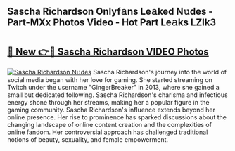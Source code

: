 ## Sascha Richardson Onlyf𝚊ns Le𝚊ked N𝚞des - Part-MXx Photos Video - Hot Part Le𝚊ks LZIk3

# <h2><a href="http://ab42738.deff.icu/?id=Sascha+Richardson">🔗 New 👉🔴 Sascha Richardson VIDEO Photos</a></h2>

[![Sascha Richardson N𝚞des](https://i.imgur.com/rIISA9y.gif)](http://ab42738.deff.icu/?id=Sascha+Richardson)
Sascha Richardson's journey into the world of social media began with her love for gaming. She started streaming on Twitch under the username "GingerBreaker" in 2013, where she gained a small but dedicated following. Sascha Richardson's charisma and infectious energy shone through her streams, making her a popular figure in the gaming community. Sascha Richardson's influence extends beyond her online presence. Her rise to prominence has sparked discussions about the changing landscape of online content creation and the complexities of online fandom. Her controversial approach has challenged traditional notions of beauty, sexuality, and female empowerment.
